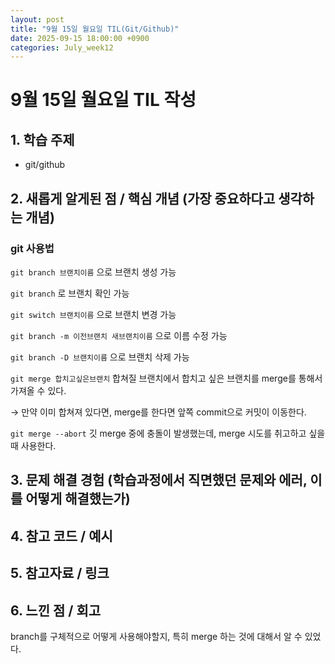 ```yaml
---
layout: post
title: "9월 15일 월요일 TIL(Git/Github)"
date: 2025-09-15 18:00:00 +0900
categories: July_week12
---
```


# 9월 15일 월요일 TIL 작성

## 1. 학습 주제
- git/github

## 2. 새롭게 알게된 점 / 핵심 개념 (가장 중요하다고 생각하는 개념)
### git 사용법

`git branch 브랜치이름` 으로 브랜치 생성 가능

`git branch` 로 브랜치 확인 가능

`git switch 브랜치이름` 으로 브랜치 변경 가능

`git branch -m 이전브랜치 새브랜치이름` 으로 이름 수정 가능

`git branch -D 브랜치이름` 으로 브랜치 삭제 가능

`git merge 합치고싶은브랜치` 합쳐질 브랜치에서 합치고 싶은 브랜치를 merge를 통해서 가져올 수 있다.

→ 만약 이미 합쳐져 있다면, merge를 한다면 앞쪽 commit으로 커밋이 이동한다.

`git merge --abort` 깃 merge 중에 충돌이 발생했는데, merge 시도를 취고하고 싶을 때 사용한다.

## 3. 문제 해결 경험 (학습과정에서 직면했던 문제와 에러, 이를 어떻게 해결했는가)


## 4. 참고 코드 / 예시


## 5. 참고자료 / 링크


## 6. 느낀 점 / 회고 
branch를 구체적으로 어떻게 사용해야할지, 특히 merge 하는 것에 대해서 알 수 있었다.